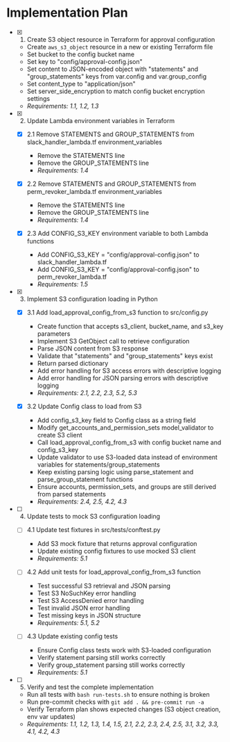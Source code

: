 # Implementation Plan

- [x] 1. Create S3 object resource in Terraform for approval configuration
  - Create `aws_s3_object` resource in a new or existing Terraform file
  - Set bucket to the config bucket name
  - Set key to "config/approval-config.json"
  - Set content to JSON-encoded object with "statements" and "group_statements" keys from var.config and var.group_config
  - Set content_type to "application/json"
  - Set server_side_encryption to match config bucket encryption settings
  - _Requirements: 1.1, 1.2, 1.3_

- [x] 2. Update Lambda environment variables in Terraform
  - [x] 2.1 Remove STATEMENTS and GROUP_STATEMENTS from slack_handler_lambda.tf environment_variables
    - Remove the STATEMENTS line
    - Remove the GROUP_STATEMENTS line
    - _Requirements: 1.4_
  
  - [x] 2.2 Remove STATEMENTS and GROUP_STATEMENTS from perm_revoker_lambda.tf environment_variables
    - Remove the STATEMENTS line
    - Remove the GROUP_STATEMENTS line
    - _Requirements: 1.4_
  
  - [x] 2.3 Add CONFIG_S3_KEY environment variable to both Lambda functions
    - Add CONFIG_S3_KEY = "config/approval-config.json" to slack_handler_lambda.tf
    - Add CONFIG_S3_KEY = "config/approval-config.json" to perm_revoker_lambda.tf
    - _Requirements: 1.5_

- [x] 3. Implement S3 configuration loading in Python
  - [x] 3.1 Add load_approval_config_from_s3 function to src/config.py
    - Create function that accepts s3_client, bucket_name, and s3_key parameters
    - Implement S3 GetObject call to retrieve configuration
    - Parse JSON content from S3 response
    - Validate that "statements" and "group_statements" keys exist
    - Return parsed dictionary
    - Add error handling for S3 access errors with descriptive logging
    - Add error handling for JSON parsing errors with descriptive logging
    - _Requirements: 2.1, 2.2, 2.3, 5.2, 5.3_
  
  - [x] 3.2 Update Config class to load from S3
    - Add config_s3_key field to Config class as a string field
    - Modify get_accounts_and_permission_sets model_validator to create S3 client
    - Call load_approval_config_from_s3 with config bucket name and config_s3_key
    - Update validator to use S3-loaded data instead of environment variables for statements/group_statements
    - Keep existing parsing logic using parse_statement and parse_group_statement functions
    - Ensure accounts, permission_sets, and groups are still derived from parsed statements
    - _Requirements: 2.4, 2.5, 4.2, 4.3_

- [ ] 4. Update tests to mock S3 configuration loading
  - [ ] 4.1 Update test fixtures in src/tests/conftest.py
    - Add S3 mock fixture that returns approval configuration
    - Update existing config fixtures to use mocked S3 client
    - _Requirements: 5.1_
  
  - [ ] 4.2 Add unit tests for load_approval_config_from_s3 function
    - Test successful S3 retrieval and JSON parsing
    - Test S3 NoSuchKey error handling
    - Test S3 AccessDenied error handling
    - Test invalid JSON error handling
    - Test missing keys in JSON structure
    - _Requirements: 5.1, 5.2_
  
  - [ ] 4.3 Update existing config tests
    - Ensure Config class tests work with S3-loaded configuration
    - Verify statement parsing still works correctly
    - Verify group_statement parsing still works correctly
    - _Requirements: 5.1_

- [ ] 5. Verify and test the complete implementation
  - Run all tests with `bash run-tests.sh` to ensure nothing is broken
  - Run pre-commit checks with `git add . && pre-commit run -a`
  - Verify Terraform plan shows expected changes (S3 object creation, env var updates)
  - _Requirements: 1.1, 1.2, 1.3, 1.4, 1.5, 2.1, 2.2, 2.3, 2.4, 2.5, 3.1, 3.2, 3.3, 4.1, 4.2, 4.3_
